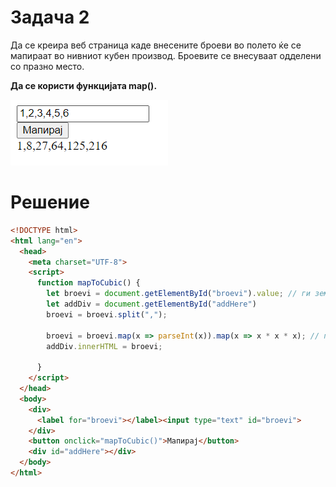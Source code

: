 # Задача 2

Да се креира веб страница каде внесените броеви во полето ќе се мапираат во нивниот кубен производ.
Броевите се внесуваат одделени со празно место.

**Да се користи функцијата map().**

![image](img/screen1.png)
# Решение
```html
<!DOCTYPE html>
<html lang="en">
  <head>
    <meta charset="UTF-8">
    <script>
      function mapToCubic() {
        let broevi = document.getElementById("broevi").value; // ги земаме вредностите од полињата
        let addDiv = document.getElementById("addHere")
        broevi = broevi.split(",");

        broevi = broevi.map(x => parseInt(x)).map(x => x * x * x); // прво се мапираат во integer, а потоа се мапираат во кубниот производ
        addDiv.innerHTML = broevi;

      }
    </script>
  </head>
  <body>
    <div>
      <label for="broevi"></label><input type="text" id="broevi">
    </div>
    <button onclick="mapToCubic()">Мапирај</button>
    <div id="addHere"></div>
  </body>
</html>
```